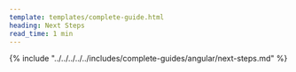 ```yaml
---
template: templates/complete-guide.html
heading: Next Steps
read_time: 1 min
---
```

{% include "../../../../../includes/complete-guides/angular/next-steps.md" %}
